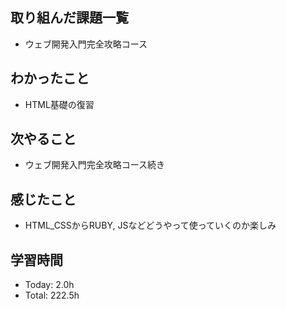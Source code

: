 ## 取り組んだ課題一覧
- ウェブ開発入門完全攻略コース
## わかったこと
- HTML基礎の復習
## 次やること
- ウェブ開発入門完全攻略コース続き
## 感じたこと
- HTML_CSSからRUBY, JSなどどうやって使っていくのか楽しみ
## 学習時間
- Today: 2.0h
- Total: 222.5h
